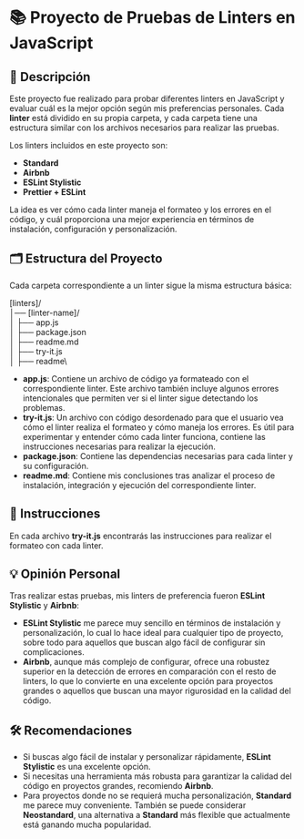 # 📚 Proyecto de Pruebas de Linters en JavaScript

## 🚀 Descripción

Este proyecto fue realizado para probar diferentes linters en JavaScript y evaluar cuál es la mejor opción según mis preferencias personales. Cada **linter** está dividido en su propia carpeta, y cada carpeta tiene una estructura similar con los archivos necesarios para realizar las pruebas.

Los linters incluidos en este proyecto son:

- **Standard**
- **Airbnb**
- **ESLint Stylistic**
- **Prettier + ESLint**

La idea es ver cómo cada linter maneja el formateo y los errores en el código, y cuál proporciona una mejor experiencia en términos de instalación, configuración y personalización.

## 🗂 Estructura del Proyecto

Cada carpeta correspondiente a un linter sigue la misma estructura básica:

[linters]/\
│── [linter-name]/\
│   ├── app.js\
│   ├── package.json\
│   ├── readme.md\
│   ├── try-it.js\
│   ├── readme\


- **app.js**: Contiene un archivo de código ya formateado con el correspondiente linter. Este archivo también incluye algunos errores intencionales que permiten ver si el linter sigue detectando los problemas.
- **try-it.js**: Un archivo con código desordenado para que el usuario vea cómo el linter realiza el formateo y cómo maneja los errores. Es útil para experimentar y entender cómo cada linter funciona, contiene las instrucciones necesarias para realizar la ejecución.
- **package.json**: Contiene las dependencias necesarias para cada linter y su configuración.
- **readme.md**: Contiene mis conclusiones tras analizar el proceso de instalación, integración y ejecución del correspondiente linter.

## 📝 Instrucciones

En cada archivo **try-it.js** encontrarás las instrucciones para realizar el formateo con cada linter.

## 💡 Opinión Personal

Tras realizar estas pruebas, mis linters de preferencia fueron **ESLint Stylistic** y **Airbnb**:

- **ESLint Stylistic** me parece muy sencillo en términos de instalación y personalización, lo cual lo hace ideal para cualquier tipo de proyecto, sobre todo para aquellos que buscan algo fácil de configurar sin complicaciones.
- **Airbnb**, aunque más complejo de configurar, ofrece una robustez superior en la detección de errores en comparación con el resto de linters, lo que lo convierte en una excelente opción para proyectos grandes o aquellos que buscan una mayor rigurosidad en la calidad del código.

## 🛠 Recomendaciones

- Si buscas algo fácil de instalar y personalizar rápidamente, **ESLint Stylistic** es una excelente opción.
- Si necesitas una herramienta más robusta para garantizar la calidad del código en proyectos grandes, recomiendo **Airbnb**.
- Para proyectos donde no se requierá mucha personalización, **Standard** me parece muy conveniente. También se puede considerar **Neostandard**, una alternativa a **Standard** más flexible que actualmente está ganando mucha popularidad.
